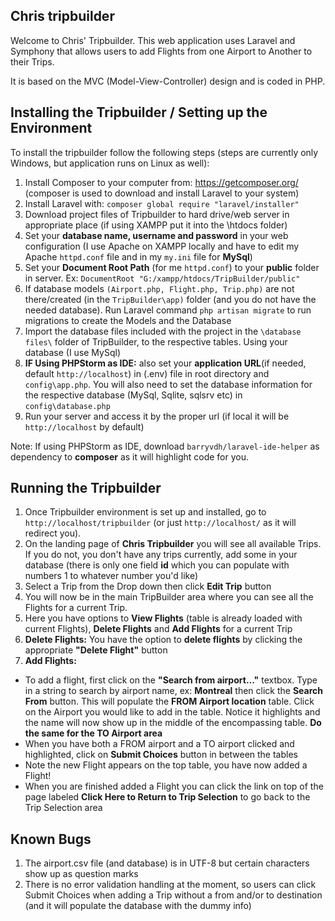 ## Chris tripbuilder

Welcome to Chris' Tripbuilder.  This web application uses Laravel and Symphony that allows users to add Flights from one Airport to Another to their Trips.

It is based on the MVC (Model-View-Controller) design and is coded in PHP.

## Installing the Tripbuilder / Setting up the Environment
To install the tripbuilder follow the following steps (steps are currently only Windows, but application runs on Linux as well):

1. Install Composer to your computer from: https://getcomposer.org/ (composer is used to download and install Laravel to your system)
2. Install Laravel with: `composer global require "laravel/installer"`
3. Download project files of Tripbuilder to hard drive/web server in appropriate place (if using XAMPP put it into the \htdocs folder)
4. Set your **database name, username and password** in your web configuration (I use Apache on XAMPP locally and have to edit my Apache `httpd.conf` file and in my `my.ini` file for **MySql**)
5. Set your **Document Root Path** (for me `httpd.conf`) to your **public** folder in server. Ex: `DocumentRoot "G:/xampp/htdocs/TripBuilder/public"`
6. If database models `(Airport.php, Flight.php, Trip.php)` are not there/created (in the `TripBuilder\app)` folder (and you do not have the needed database). Run Laravel command `php artisan migrate` to run migrations to create the Models and the Database 
7. Import the database files included with the project in the `\database files\` folder of TripBuilder, to the respective tables. Using your database (I use MySql) 
8. **IF Using PHPStorm as IDE:** also set your **application URL**(if needed, default `http://localhost`) in (.env) file in root directory and `config\app.php`.  You will also need to set the database information for the respective database (MySql, Sqlite, sqlsrv etc) in `config\database.php`
9. Run your server and access it by the proper url (if local it will be `http://localhost` by default)
 
Note: If using PHPStorm as IDE, download `barryvdh/laravel-ide-helper` as dependency to **composer** as it will highlight code for you.
## Running the Tripbuilder

1. Once Tripbuilder environment is set up and installed, go to `http://localhost/tripbuilder` (or just `http://localhost/` as it will redirect you).
2. On the landing page of **Chris Tripbuilder** you will see all available Trips.  If you do not, you don't have any trips currently, add some in your database (there is only one field **id** which you can populate with numbers 1 to whatever number you'd like)
3. Select a Trip from the Drop down then click **Edit Trip** button
4. You will now be in the main TripBuilder area where you can see all the Flights for a current Trip.  
5. Here you have options to **View Flights** (table is already loaded with current Flights), **Delete Flights** and **Add Flights** for a current Trip
6. **Delete Flights:** You have the option to **delete flights** by clicking the appropriate **"Delete Flight"** button
7. **Add Flights:** 
* To add a flight, first click on the **"Search from airport..."** textbox.  Type in a string to search by airport name, ex: **Montreal** then click the **Search From** button.  This will populate the **FROM Airport location** table.  Click on the Airport you would like to add in the table.  Notice it highlights and the name will now show up in the middle of the encompassing table. **Do the same for the TO Airport area**
* When you have both a FROM airport and a TO airport clicked and highlighted, click on **Submit Choices** button in between the tables
* Note the new Flight appears on the top table, you have now added a Flight!
* When you are finished added a Flight you can click the link on top of the page labeled **Click Here to Return to Trip Selection** to go back to the Trip Selection area

## Known Bugs
1. The airport.csv file (and database) is in UTF-8 but certain characters show up as question marks
2. There is no error validation handling at the moment, so users can click Submit Choices when adding a Trip without a from and/or to destination (and it will populate the database with the dummy info)


